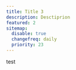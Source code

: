 ```yaml
---
title: Title 3
description: Desctiprion
featured: 2
sitemap:
  disable: true
  changefreq: daily
  priority: 23
---
```


test
